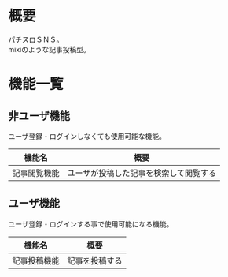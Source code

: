 # 概要
パチスロＳＮＳ。  
mixiのような記事投稿型。  

# 機能一覧

## 非ユーザ機能
ユーザ登録・ログインしなくても使用可能な機能。  

|機能名|概要|
|---|---|
|記事閲覧機能|ユーザが投稿した記事を検索して閲覧する|

## ユーザ機能
ユーザ登録・ログインする事で使用可能になる機能。  

|機能名|概要|
|---|---|
|記事投稿機能|記事を投稿する|
